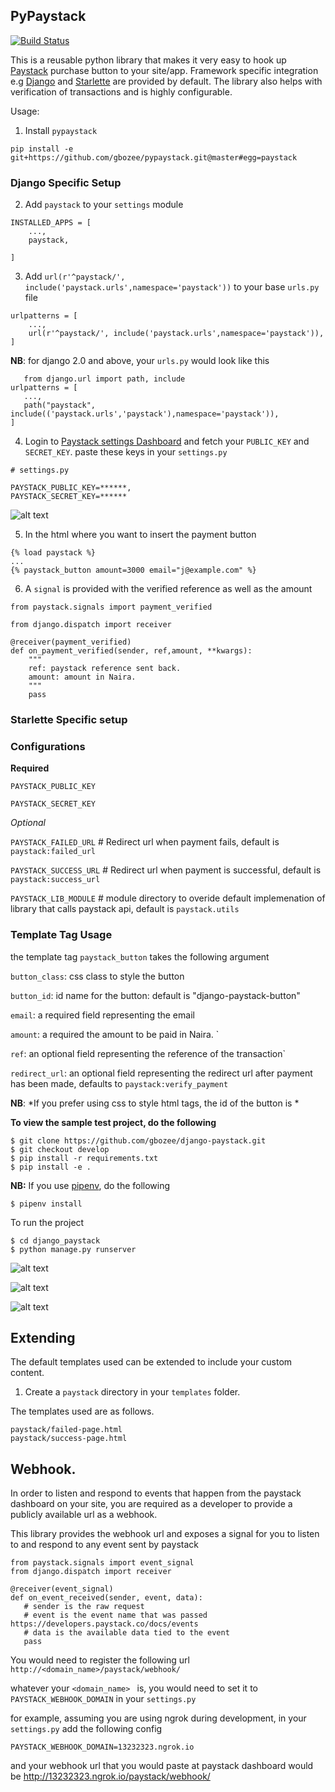 ## PyPaystack

[![Build Status](https://travis-ci.org/gbozee/django-paystack.svg?branch=master
)](https://travis-ci.org/gbozee/django-paystack.svg?branch=master
)


This is a reusable python library that makes it very easy to hook up [Paystack]() purchase button to your site/app. Framework specific integration e.g [Django]() and [Starlette]() are provided by default.
The library also helps with verification of transactions and is highly configurable.

Usage:
1. Install `pypaystack`
```
pip install -e git+https://github.com/gbozee/pypaystack.git@master#egg=paystack
```

### Django Specific Setup

2. Add `paystack` to your `settings` module
```
INSTALLED_APPS = [
    ...,
    paystack,

]
```

3. Add `url(r'^paystack/', include('paystack.urls',namespace='paystack'))` to your base `urls.py` file
```
urlpatterns = [
    ...,
    url(r'^paystack/', include('paystack.urls',namespace='paystack')),
]
```
  **NB**: for django 2.0 and above, your `urls.py` would look like this

```
   from django.url import path, include
urlpatterns = [
   ...,
   path("paystack", include(('paystack.urls','paystack'),namespace='paystack')),
]
```
4. Login to [Paystack settings Dashboard](https://dashboard.paystack.com/#/settings/developer) and fetch your `PUBLIC_KEY` and `SECRET_KEY`. paste these keys in your `settings.py`

```
# settings.py

PAYSTACK_PUBLIC_KEY=******,
PAYSTACK_SECRET_KEY=******
```

![alt text](./docs/key.png)

5. In the html where you want to insert the payment button

```
{% load paystack %}
...
{% paystack_button amount=3000 email="j@example.com" %}

```

6. A `signal` is provided with the verified  reference as well as the amount

```
from paystack.signals import payment_verified

from django.dispatch import receiver

@receiver(payment_verified)
def on_payment_verified(sender, ref,amount, **kwargs):
    """
    ref: paystack reference sent back.
    amount: amount in Naira.
    """
    pass
```

### Starlette Specific setup

### Configurations

**Required**

`PAYSTACK_PUBLIC_KEY`

`PAYSTACK_SECRET_KEY`

_Optional_

`PAYSTACK_FAILED_URL` # Redirect url when payment fails, default is `paystack:failed_url`

`PAYSTACK_SUCCESS_URL` # Redirect url when payment is successful, default is `paystack:success_url`

`PAYSTACK_LIB_MODULE` # module directory to overide default implemenation of library that calls paystack api, default is `paystack.utils`


### Template Tag Usage

the template tag `paystack_button` takes the following argument

`button_class`: css class to style the button

`button_id`: id name for the button: default is "django-paystack-button"

`email`: a required field representing the email

`amount`: a required the amount to be paid in Naira. `

`ref`: an optional field representing the reference of the transaction`

`redirect_url`: an optional field representing the redirect url after payment has been made, defaults to `paystack:verify_payment`

**NB**: *If you prefer using css to style html tags, the id of the button is *


**To view the sample test project, do the following**
```
$ git clone https://github.com/gbozee/django-paystack.git
$ git checkout develop
$ pip install -r requirements.txt
$ pip install -e .

```

**NB:** If you use [pipenv](), do the following
```
$ pipenv install

```

To run the project
```
$ cd django_paystack
$ python manage.py runserver

```

![alt text](./docs/home_page.PNG)


![alt text](./docs/page2.PNG)


![alt text](./docs/page3.PNG)

## Extending
The default templates used can be extended to include your custom content.

1. Create a `paystack` directory in your `templates` folder.

The templates used are as follows.

```
paystack/failed-page.html
paystack/success-page.html
```

## Webhook.
In order to listen and respond to events that happen from the paystack dashboard on your site, you are required as a developer to provide a publicly available url as a webhook.

This library provides the webhook url and exposes a signal for you to listen to and respond to any event sent by paystack

```
from paystack.signals import event_signal
from django.dispatch import receiver

@receiver(event_signal)
def on_event_received(sender, event, data):
   # sender is the raw request
   # event is the event name that was passed https://developers.paystack.co/docs/events
   # data is the available data tied to the event
   pass
```

You would need to register the following url
`http://<domain_name>/paystack/webhook/`

whatever your `<domain_name> ` is, you would need to set it to `PAYSTACK_WEBHOOK_DOMAIN` in your `settings.py`

for example, assuming you are using ngrok during development, in your `settings.py` add the following config

```
PAYSTACK_WEBHOOK_DOMAIN=13232323.ngrok.io
```

and your webhook url that you would paste at paystack dashboard would be 
http://13232323.ngrok.io/paystack/webhook/
